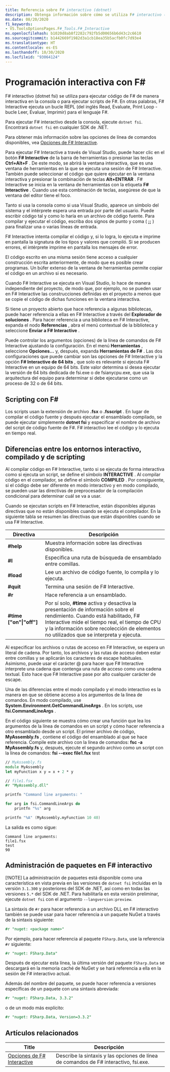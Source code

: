 ```yaml
---
title: Referencia sobre F# interactivo (dotnet)
description: Obtenga información sobre cómo se utiliza F# interactivo (dotnet fsi) para ejecutar código de F# de manera interactiva en la consola o para ejecutar scripts de F#.
ms.date: 08/20/2020
f1_keywords:
- VS.ToolsOptionsPages.F#_Tools.F#_Interactive
ms.openlocfilehash: b1020d8ab8f2282c792fb5d00656b6d43c2c6610
ms.sourcegitcommit: b1442669f1982d3a1cb18ea35b5acfb0fc7d93e4
ms.translationtype: HT
ms.contentlocale: es-ES
ms.lasthandoff: 10/30/2020
ms.locfileid: "93064124"
---
```

# <a name="interactive-programming-with-f"></a>Programación interactiva con F\#

F# interactivo (dotnet fsi) se utiliza para ejecutar código de F# de manera interactiva en la consola o para ejecutar scripts de F#. En otras palabras, F# Interactive ejecuta un bucle REPL (del inglés Read, Evaluate, Print Loop - bucle Leer, Evaluar, Imprimir) para el lenguaje F#.

Para ejecutar F# interactivo desde la consola, ejecute `dotnet fsi`. Encontrará `dotnet fsi` en cualquier SDK de .NET.

Para obtener más información sobre las opciones de línea de comandos disponibles, vea [Opciones de F# Interactive](../../language-reference/fsharp-interactive-options.md).

Para ejecutar F# Interactive a través de Visual Studio, puede hacer clic en el botón **F# Interactive** de la barra de herramientas o presionar las teclas **Ctrl+Alt+F** . De este modo, se abrirá la ventana interactiva, que es una ventana de herramientas en la que se ejecuta una sesión de F# Interactive. También puede seleccionar el código que quiere ejecutar en la ventana interactiva y presionar la combinación de teclas **Alt+ENTRAR** . F# Interactive se inicia en la ventana de herramientas con la etiqueta **F# Interactive** . Cuando use esta combinación de teclas, asegúrese de que la ventana del editor tiene el foco.

Tanto si usa la consola como si usa Visual Studio, aparece un símbolo del sistema y el intérprete espera una entrada por parte del usuario. Puede escribir código tal y como lo haría en un archivo de código fuente. Para compilar y ejecutar el código, escriba dos signos de punto y coma ( **;;** ) para finalizar una o varias líneas de entrada.

F# Interactive intenta compilar el código y, si lo logra, lo ejecuta e imprime en pantalla la signatura de los tipos y valores que compiló. Si se producen errores, el intérprete imprime en pantalla los mensajes de error.

El código escrito en una misma sesión tiene acceso a cualquier construcción escrita anteriormente, de modo que es posible crear programas. Un búfer extenso de la ventana de herramientas permite copiar el código en un archivo si es necesario.

Cuando F# Interactive se ejecuta en Visual Studio, lo hace de manera independiente del proyecto, de modo que, por ejemplo, no se pueden usar en F# Interactive las construcciones definidas en el proyecto a menos que se copie el código de dichas funciones en la ventana interactiva.

Si tiene un proyecto abierto que hace referencia a algunas bibliotecas, puede hacer referencia a ellas en F# Interactive a través del **Explorador de soluciones** . Para hacer referencia a una biblioteca en F# Interactive, expanda el nodo **Referencias** , abra el menú contextual de la biblioteca y seleccione **Enviar a F# Interactive** .

Puede controlar los argumentos (opciones) de la línea de comandos de F# Interactive ajustando la configuración. En el menú **Herramientas** , seleccione **Opciones...** y, después, expanda **Herramientas de F#** . Las dos configuraciones que puede cambiar son las opciones de F# Interactive y la opción **F# Interactive de 64 bits** , que solo es relevante si ejecuta F# Interactive en un equipo de 64 bits. Este valor determina si desea ejecutar la versión de 64 bits dedicada de fsi.exe o de fsianycpu.exe, que usa la arquitectura del equipo para determinar si debe ejecutarse como un proceso de 32 o de 64 bits.

## <a name="scripting-with-f"></a>Scripting con F\#

Los scripts usan la extensión de archivo **.fsx** o **.fsscript** . En lugar de compilar el código fuente y después ejecutar el ensamblado compilado, se puede ejecutar simplemente **dotnet fsi** y especificar el nombre de archivo del script de código fuente de F#. F# interactivo lee el código y lo ejecuta en tiempo real.

## <a name="differences-between-the-interactive-scripting-and-compiled-environments"></a>Diferencias entre los entornos interactivo, compilado y de scripting

Al compilar código en F# Interactive, tanto si se ejecuta de forma interactiva como si ejecuta un script, se define el símbolo **INTERACTIVE** . Al compilar código en el compilador, se define el símbolo **COMPILED** . Por consiguiente, si el código debe ser diferente en modo interactivo y en modo compilado, se pueden usar las directivas de preprocesador de la compilación condicional para determinar cuál se va a usar.

Cuando se ejecutan scripts en F# Interactive, están disponibles algunas directivas que no están disponibles cuando se ejecuta el compilador. En la siguiente tabla se resumen las directivas que están disponibles cuando se usa F# Interactive.

|Directiva|Descripción|
|---------|-----------|
|**#help**|Muestra información sobre las directivas disponibles.|
|**#I**|Especifica una ruta de búsqueda de ensamblado entre comillas.|
|**#load**|Lee un archivo de código fuente, lo compila y lo ejecuta.|
|**#quit**|Termina una sesión de F# Interactive.|
|**#r**|Hace referencia a un ensamblado.|
|**#time ["on"&#124;"off"]**|Por sí solo, **#time** activa y desactiva la presentación de información sobre el rendimiento. Cuando está habilitado, F# Interactive mide el tiempo real, el tiempo de CPU y la información sobre recolección de elementos no utilizados que se interpreta y ejecuta.|

Al especificar los archivos o rutas de acceso en F# Interactive, se espera un literal de cadena. Por tanto, los archivos y las rutas de acceso deben estar entre comillas y se aplicarán los caracteres de escape habituales. Asimismo, puede usar el carácter @ para hacer que F# Interactive interprete una cadena que contenga una ruta de acceso como una cadena textual. Esto hace que F# Interactive pase por alto cualquier carácter de escape.

Una de las diferencias entre el modo compilado y el modo interactivo es la manera en que se obtiene acceso a los argumentos de la línea de comandos. En modo compilado, use **System.Environment.GetCommandLineArgs** . En los scripts, use **fsi.CommandLineArgs** .

En el código siguiente se muestra cómo crear una función que lea los argumentos de la línea de comandos en un script y cómo hacer referencia a otro ensamblado desde un script. El primer archivo de código, **MyAssembly.fs** , contiene el código del ensamblado al que se hace referencia. Compile este archivo con la línea de comandos: **fsc -a MyAssembly.fs** y, después, ejecute el segundo archivo como un script con la línea de comandos: **fsi --exec file1.fsx** test

```fsharp
// MyAssembly.fs
module MyAssembly
let myFunction x y = x + 2 * y
```

```fsharp
// file1.fsx
#r "MyAssembly.dll"

printfn "Command line arguments: "

for arg in fsi.CommandLineArgs do
    printfn "%s" arg

printfn "%A" (MyAssembly.myFunction 10 40)
```

La salida es como sigue:

```console
Command line arguments:
file1.fsx
test
90
```

## <a name="package-management-in-f-interactive"></a>Administración de paquetes en F# interactivo

[!NOTE] La administración de paquetes está disponible como una característica en vista previa en las versiones de `dotnet fsi` incluidas en la versión `3.1.300` y posteriores del SDK de .NET, así como en todas las versiones `5.*` del SDK de .NET. Para habilitarla en esta versión preliminar, ejecute `dotnet fsi` con el argumento `--langversion:preview`.

La sintaxis de `#r` para hacer referencia a un archivo DLL en F# interactivo también se puede usar para hacer referencia a un paquete NuGet a través de la sintaxis siguiente:

```fsharp
#r "nuget: <package name>"
```

Por ejemplo, para hacer referencia al paquete `FSharp.Data`, use la referencia `#r` siguiente:

```fsharp
#r "nuget: FSharp.Data"
```

Después de ejecutar esta línea, la última versión del paquete `FSharp.Data` se descargará en la memoria caché de NuGet y se hará referencia a ella en la sesión de F# interactivo actual.

Además del nombre del paquete, se puede hacer referencia a versiones específicas de un paquete con una sintaxis abreviada:

```fsharp
#r "nuget: FSharp.Data, 3.3.2"
```

o de un modo más explícito:

```fsharp
#r "nuget: FSharp.Data, Version=3.3.2"
```

## <a name="related-articles"></a>Artículos relacionados

|Title|Descripción|
|-----|-----------|
|[Opciones de F# Interactive](../../language-reference/fsharp-interactive-options.md)|Describe la sintaxis y las opciones de línea de comandos de F# interactivo, fsi.exe.|
